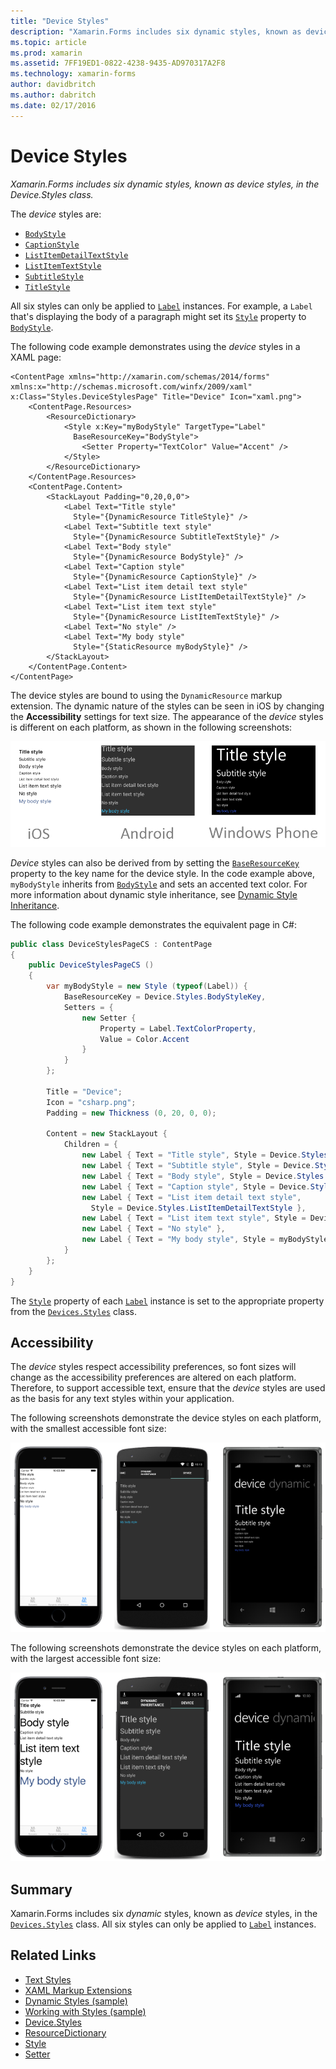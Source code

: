 ```yaml
---
title: "Device Styles"
description: "Xamarin.Forms includes six dynamic styles, known as device styles, in the Device.Styles class."
ms.topic: article
ms.prod: xamarin
ms.assetid: 7FF19ED1-0822-4238-9435-AD970317A2F8
ms.technology: xamarin-forms
author: davidbritch
ms.author: dabritch
ms.date: 02/17/2016
---
```


# Device Styles

_Xamarin.Forms includes six dynamic styles, known as device styles, in the Device.Styles class._

The *device* styles are:

- [`BodyStyle`](https://developer.xamarin.com/api/field/Xamarin.Forms.Device+Styles.BodyStyle/)
- [`CaptionStyle`](https://developer.xamarin.com/api/field/Xamarin.Forms.Device+Styles.CaptionStyle/)
- [`ListItemDetailTextStyle`](https://developer.xamarin.com/api/field/Xamarin.Forms.Device+Styles.ListItemDetailTextStyle/)
- [`ListItemTextStyle`](https://developer.xamarin.com/api/field/Xamarin.Forms.Device+Styles.ListItemTextStyle/)
- [`SubtitleStyle`](https://developer.xamarin.com/api/field/Xamarin.Forms.Device+Styles.SubtitleStyle/)
- [`TitleStyle`](https://developer.xamarin.com/api/field/Xamarin.Forms.Device+Styles.TitleStyle/)

All six styles can only be applied to [`Label`](https://developer.xamarin.com/api/type/Xamarin.Forms.Label/) instances. For example, a `Label` that's displaying the body of a paragraph might set its [`Style`](https://developer.xamarin.com/api/property/Xamarin.Forms.VisualElement.Style/) property to [`BodyStyle`](https://developer.xamarin.com/api/field/Xamarin.Forms.Device+Styles.BodyStyle/).

The following code example demonstrates using the *device* styles in a XAML page:

```xaml
<ContentPage xmlns="http://xamarin.com/schemas/2014/forms" xmlns:x="http://schemas.microsoft.com/winfx/2009/xaml" x:Class="Styles.DeviceStylesPage" Title="Device" Icon="xaml.png">
	<ContentPage.Resources>
		<ResourceDictionary>
			<Style x:Key="myBodyStyle" TargetType="Label"
			  BaseResourceKey="BodyStyle">
				<Setter Property="TextColor" Value="Accent" />
			</Style>
		</ResourceDictionary>
	</ContentPage.Resources>
	<ContentPage.Content>
		<StackLayout Padding="0,20,0,0">
			<Label Text="Title style"
			  Style="{DynamicResource TitleStyle}" />
			<Label Text="Subtitle text style"
			  Style="{DynamicResource SubtitleTextStyle}" />
			<Label Text="Body style"
			  Style="{DynamicResource BodyStyle}" />
			<Label Text="Caption style"
			  Style="{DynamicResource CaptionStyle}" />
			<Label Text="List item detail text style"
			  Style="{DynamicResource ListItemDetailTextStyle}" />
			<Label Text="List item text style"
			  Style="{DynamicResource ListItemTextStyle}" />
			<Label Text="No style" />
			<Label Text="My body style"
			  Style="{StaticResource myBodyStyle}" />
		</StackLayout>
	</ContentPage.Content>
</ContentPage>
```

The device styles are bound to using the `DynamicResource` markup extension. The dynamic nature of the styles can be seen in iOS by changing the **Accessibility** settings for text size. The appearance of the *device* styles is different on each platform, as shown in the following screenshots:

![](device-images/device-styles.png "Device Styles on Each Platform")

*Device* styles can also be derived from by setting the [`BaseResourceKey`](https://developer.xamarin.com/api/property/Xamarin.Forms.Style.BaseResourceKey/) property to the key name for the device style. In the code example above, `myBodyStyle` inherits from [`BodyStyle`](https://developer.xamarin.com/api/field/Xamarin.Forms.Device+Styles.BodyStyle/) and sets an accented text color. For more information about dynamic style inheritance, see [Dynamic Style Inheritance](~/xamarin-forms/user-interface/styles/dynamic.md#dynamic-style-inheritance).

The following code example demonstrates the equivalent page in C#:

```csharp
public class DeviceStylesPageCS : ContentPage
{
	public DeviceStylesPageCS ()
	{
		var myBodyStyle = new Style (typeof(Label)) {
			BaseResourceKey = Device.Styles.BodyStyleKey,
			Setters = {
				new Setter {
					Property = Label.TextColorProperty,
					Value = Color.Accent
				}
			}
		};

		Title = "Device";
		Icon = "csharp.png";
		Padding = new Thickness (0, 20, 0, 0);

		Content = new StackLayout {
			Children = {
				new Label { Text = "Title style", Style = Device.Styles.TitleStyle },
				new Label { Text = "Subtitle style", Style = Device.Styles.SubtitleStyle },
				new Label { Text = "Body style", Style = Device.Styles.BodyStyle },
				new Label { Text = "Caption style", Style = Device.Styles.CaptionStyle },
				new Label { Text = "List item detail text style",
				  Style = Device.Styles.ListItemDetailTextStyle },
				new Label { Text = "List item text style", Style = Device.Styles.ListItemTextStyle },
				new Label { Text = "No style" },
				new Label { Text = "My body style", Style = myBodyStyle }
			}
		};
	}
}
```

The [`Style`](https://developer.xamarin.com/api/property/Xamarin.Forms.VisualElement.Style/) property of each [`Label`](https://developer.xamarin.com/api/type/Xamarin.Forms.Label/) instance is set to the appropriate property from the [`Devices.Styles`](https://developer.xamarin.com/api/type/Xamarin.Forms.Device+Styles/) class.

## Accessibility

The *device* styles respect accessibility preferences, so font sizes will change as the accessibility preferences are altered on each platform. Therefore, to support accessible text, ensure that the *device* styles are used as the basis for any text styles within your application.

The following screenshots demonstrate the device styles on each platform, with the smallest accessible font size:

[![](device-images/minimum-size.png "Accessible Small Device Styles on Each Platform")](device-images/minimum-size-large.png "Accessible Small Device Styles on Each Platform")

The following screenshots demonstrate the device styles on each platform, with the largest accessible font size:

![](device-images/maximum-size.png "Accessible Large Device Styles on Each Platform")

## Summary

Xamarin.Forms includes six *dynamic* styles, known as *device* styles, in the [`Devices.Styles`](https://developer.xamarin.com/api/type/Xamarin.Forms.Device+Styles/) class. All six styles can only be applied to [`Label`](https://developer.xamarin.com/api/type/Xamarin.Forms.Label/) instances.


## Related Links

- [Text Styles](~/xamarin-forms/user-interface/text/styles.md)
- [XAML Markup Extensions](~/xamarin-forms/xaml/xaml-basics/xaml-markup-extensions.md)
- [Dynamic Styles (sample)](https://developer.xamarin.com/samples/xamarin-forms/UserInterface/Styles/DynamicStyles/)
- [Working with Styles (sample)](https://developer.xamarin.com/samples/xamarin-forms/WorkingWithStyles/)
- [Device.Styles](https://developer.xamarin.com/api/type/Xamarin.Forms.Device+Styles/)
- [ResourceDictionary](https://developer.xamarin.com/api/type/Xamarin.Forms.ResourceDictionary/)
- [Style](https://developer.xamarin.com/api/type/Xamarin.Forms.Style/)
- [Setter](https://developer.xamarin.com/api/type/Xamarin.Forms.Setter/)
